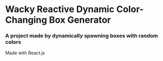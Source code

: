 # Wacky Reactive Dynamic Color-Changing Box Generator
### A project made by dynamically spawning boxes with random colors
Made with React.js

